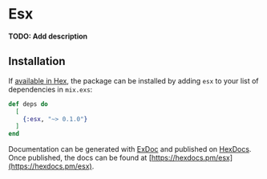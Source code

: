 # Esx

**TODO: Add description**

## Installation

If [available in Hex](https://hex.pm/docs/publish), the package can be installed
by adding `esx` to your list of dependencies in `mix.exs`:

```elixir
def deps do
  [
    {:esx, "~> 0.1.0"}
  ]
end
```

Documentation can be generated with [ExDoc](https://github.com/elixir-lang/ex_doc)
and published on [HexDocs](https://hexdocs.pm). Once published, the docs can
be found at [https://hexdocs.pm/esx](https://hexdocs.pm/esx).

